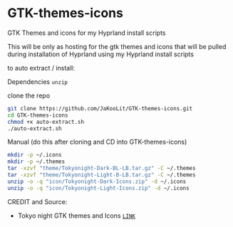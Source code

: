 # GTK-themes-icons
GTK Themes and icons for my Hyprland install scripts

This will be only as hosting for the gtk themes and icons that will be pulled during installation of Hyprland using my Hyprland install scripts

to auto extract / install:

Dependencies
`unzip`

clone the repo
```bash
git clone https://github.com/JaKooLit/GTK-themes-icons.git
cd GTK-themes-icons
chmod +x auto-extract.sh
./auto-extract.sh
```

Manual (do this after cloning and CD into GTK-themes-icons)
```bash
mkdir -p ~/.icons
mkdir -p ~/.themes
tar -xzvf "theme/Tokyonight-Dark-BL-LB.tar.gz" -C ~/.themes
tar -xzvf "theme/Tokyonight-Light-B-LB.tar.gz" -C ~/.themes
unzip -o -q "icon/Tokyonight-Dark-Icons.zip" -d ~/.icons
unzip -o -q "icon/Tokyonight-Light-Icons.zip" -d ~/.icons
```
CREDIT and Source:
- Tokyo night GTK themes and Icons [`LINK`](https://github.com/Fausto-Korpsvart/Tokyo-Night-GTK-Theme)

